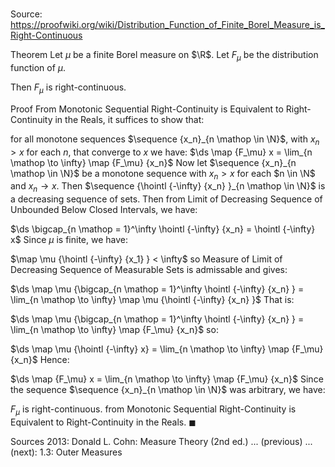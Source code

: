 # 

Source: https://proofwiki.org/wiki/Distribution_Function_of_Finite_Borel_Measure_is_Right-Continuous

Theorem
Let $\mu$ be a finite Borel measure on $\R$.
Let $F_\mu$ be the distribution function of $\mu$.

Then $F_\mu$ is right-continuous.


Proof
From Monotonic Sequential Right-Continuity is Equivalent to Right-Continuity in the Reals, it suffices to show that: 

for all monotone sequences $\sequence {x_n}_{n \mathop \in \N}$, with $x_n > x$ for each $n$, that converge to $x$ we have:
$\ds \map {F_\mu} x = \lim_{n \mathop \to \infty} \map {F_\mu} {x_n}$
Now let $\sequence {x_n}_{n \mathop \in \N}$ be a monotone sequence with $x_n > x$ for each $n \in \N$ and $x_n \to x$.
Then $\sequence {\hointl {-\infty} {x_n} }_{n \mathop \in \N}$ is a decreasing sequence of sets.
Then from Limit of Decreasing Sequence of Unbounded Below Closed Intervals, we have: 

$\ds \bigcap_{n \mathop = 1}^\infty \hointl {-\infty} {x_n} = \hointl {-\infty} x$
Since $\mu$ is finite, we have: 

$\map \mu {\hointl {-\infty} {x_1} } < \infty$
so Measure of Limit of Decreasing Sequence of Measurable Sets is admissable and gives: 

$\ds \map \mu {\bigcap_{n \mathop = 1}^\infty \hointl {-\infty} {x_n} } = \lim_{n \mathop \to \infty} \map \mu {\hointl {-\infty} {x_n} }$
That is: 

$\ds \map \mu {\bigcap_{n \mathop = 1}^\infty \hointl {-\infty} {x_n} } = \lim_{n \mathop \to \infty} \map {F_\mu} {x_n}$
so:

$\ds \map \mu {\hointl {-\infty} x} = \lim_{n \mathop \to \infty} \map {F_\mu} {x_n}$
Hence: 

$\ds \map {F_\mu} x = \lim_{n \mathop \to \infty} \map {F_\mu} {x_n}$
Since the sequence $\sequence {x_n}_{n \mathop \in \N}$ was arbitrary, we have: 

$F_\mu$ is right-continuous.
from Monotonic Sequential Right-Continuity is Equivalent to Right-Continuity in the Reals.
$\blacksquare$


Sources
2013: Donald L. Cohn: Measure Theory (2nd ed.) ... (previous) ... (next): $1.3$: Outer Measures




